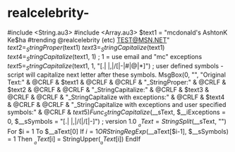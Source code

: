 # realcelebrity-
#include &lt;String.au3> #include &lt;Array.au3>  $text1 = "mcdonald's AshtonK Ke$ha #trending @realcelebrity (etc) TEST@MSN.NET" $text2 = _StringProper($text1) $text3 = _StringCapitalize($text1) $text4 = _StringCapitalize($text1, 1) ; 1 = use email and "mc" exceptions $text5 = _StringCapitalize($text1, 1, "[.| |,|/[|-|#|@|*]") ; user defined symbols - script will capitalize next letter after these symbols.  MsgBox(0, "", "Original Text:" &amp; @CRLF &amp; $text1 &amp; @CRLF &amp; @CRLF &amp; "_StringProper:" &amp; @CRLF &amp; $text2 &amp; @CRLF &amp; @CRLF &amp; "_StringCapitalize:" &amp; @CRLF &amp; $text3 &amp; @CRLF &amp; @CRLF &amp; "_StringCapitalize with exceptions:" &amp; @CRLF &amp; $text4 &amp; @CRLF &amp; @CRLF &amp; "_StringCapitalize with exceptions and user specified symbols:" &amp; @CRLF &amp; $text5)   Func _StringCapitalize($__sText, $__iExceptions = 0, $__sSymbols = "[.| |,|/(|/[|-]")   ; version 1.0     $__aText = StringSplit($__sText, "")     For $i = 1 To $__aText[0]         If $i = 1 OR StringRegExp($__aText[$i-1], $__sSymbols) = 1 Then             $__aText[$i] = StringUpper($__aText[$i])         EndIf
